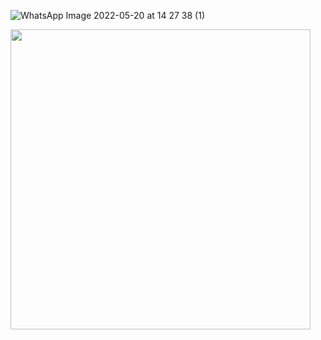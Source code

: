 ![WhatsApp Image 2022-05-20 at 14 27 38 (1)](https://user-images.githubusercontent.com/118901793/205900391-8162a55e-e3ab-43c8-8f84-7a850fd7a56a.jpeg)

<img src="https://user-images.githubusercontent.com/118901793/208422602-b01df79e-8c58-4428-9231-bdecf1072b76.jpeg" width=480>
